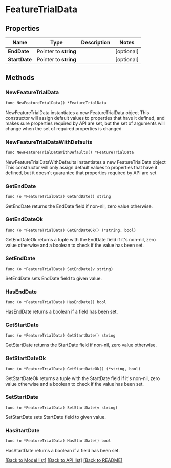 # FeatureTrialData

## Properties

Name | Type | Description | Notes
------------ | ------------- | ------------- | -------------
**EndDate** | Pointer to **string** |  | [optional] 
**StartDate** | Pointer to **string** |  | [optional] 

## Methods

### NewFeatureTrialData

`func NewFeatureTrialData() *FeatureTrialData`

NewFeatureTrialData instantiates a new FeatureTrialData object
This constructor will assign default values to properties that have it defined,
and makes sure properties required by API are set, but the set of arguments
will change when the set of required properties is changed

### NewFeatureTrialDataWithDefaults

`func NewFeatureTrialDataWithDefaults() *FeatureTrialData`

NewFeatureTrialDataWithDefaults instantiates a new FeatureTrialData object
This constructor will only assign default values to properties that have it defined,
but it doesn't guarantee that properties required by API are set

### GetEndDate

`func (o *FeatureTrialData) GetEndDate() string`

GetEndDate returns the EndDate field if non-nil, zero value otherwise.

### GetEndDateOk

`func (o *FeatureTrialData) GetEndDateOk() (*string, bool)`

GetEndDateOk returns a tuple with the EndDate field if it's non-nil, zero value otherwise
and a boolean to check if the value has been set.

### SetEndDate

`func (o *FeatureTrialData) SetEndDate(v string)`

SetEndDate sets EndDate field to given value.

### HasEndDate

`func (o *FeatureTrialData) HasEndDate() bool`

HasEndDate returns a boolean if a field has been set.

### GetStartDate

`func (o *FeatureTrialData) GetStartDate() string`

GetStartDate returns the StartDate field if non-nil, zero value otherwise.

### GetStartDateOk

`func (o *FeatureTrialData) GetStartDateOk() (*string, bool)`

GetStartDateOk returns a tuple with the StartDate field if it's non-nil, zero value otherwise
and a boolean to check if the value has been set.

### SetStartDate

`func (o *FeatureTrialData) SetStartDate(v string)`

SetStartDate sets StartDate field to given value.

### HasStartDate

`func (o *FeatureTrialData) HasStartDate() bool`

HasStartDate returns a boolean if a field has been set.


[[Back to Model list]](../README.md#documentation-for-models) [[Back to API list]](../README.md#documentation-for-api-endpoints) [[Back to README]](../README.md)


